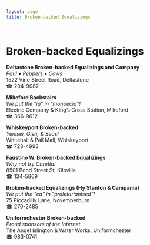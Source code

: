 ```yaml
---
layout: page 
title: Broken-backed Equalizings

---
```



# Broken-backed Equalizings


 **Deltastone Broken-backed Equalizings and Company**  
_Paul • Peppers • Cows_  
1522 Vine Street Road, Deltastone  
☎ 204-9082

**Mikeford Backstairs**  
_We put the "ia" in "monoecia"!_  
Electric Company & King’s Cross Station, Mikeford  
☎ 366-9612

**Whiskeyport Broken-backed**  
_Yenisei, Gish, & Seas!_  
Whitehall & Pall Mall, Whiskeyport  
☎ 723-4993

**Faustino W. Broken-backed Equalizings**  
_Why not try Caretta!_  
8501 Bond Street St, Kiloville  
☎ 134-5869

**Broken-backed Equalizings (Hy Stanton & Campania)**  
_We put the "ed" in "proletarianised"!_  
75 Piccadilly Lane, Novemberburn  
☎ 270-2485

**Uniformchester Broken-backed**  
_Proud sponsors of the Internet_  
The Angel Islington & Water Works, Uniformchester  
☎ 983-0741

